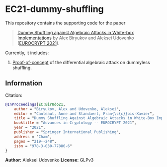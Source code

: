 # EC21-dummy-shuffling

This repository contains the supporting code for the paper

> [Dummy Shuffling against Algebraic Attacks in White-box Implementations](https://ia.cr/2021/290)
by Alex Biryukov and Aleksei Udovenko ([EUROCRYPT 2021](https://link.springer.com/chapter/10.1007%2F978-3-030-77886-6_8)).

Currently, it includes:

1. [Proof-of-concept](./poc_differential_attack_on_shuffling.py) of the differential algebraic attack on dummyless shuffling.

## Information

Citation:

```bib
@InProceedings{EC:BirUdo21,
    author = "Biryukov, Alex and Udovenko, Aleksei",
    editor = "Canteaut, Anne and Standaert, Fran{\c{c}}ois-Xavier",
    title = "Dummy Shuffling Against Algebraic Attacks in White-Box Implementations",
    booktitle = "Advances in Cryptology -- EUROCRYPT 2021",
    year = "2021",
    publisher = "Springer International Publishing",
    address = "Cham",
    pages = "219--248",
    isbn = "978-3-030-77886-6"
}
```

**Author:** Aleksei Udovenko
**License:** GLPv3